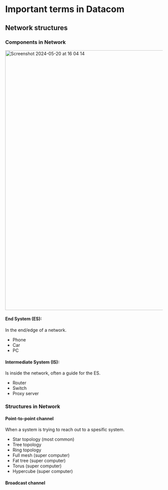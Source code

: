 # Important terms in Datacom

## Network structures 
### Components in Network
<img width="828" alt="Screenshot 2024-05-20 at 16 04 14" src="https://github.com/lananht/IN2140/assets/169359150/e97056db-6a72-4292-9b2b-1c4239ad06b8">

#### End System (ES):
In the end/edge of a network. 
- Phone
- Car
- PC

#### Intermediate System (IS):
Is inside the network, often a guide for the ES. 
- Router
- Switch
- Proxy server

### Structures in Network 
#### Point-to-point channel 
When a system is trying to reach out to a spesific system. 
- Star topology (most common)
- Tree topology
- Ring topology
- Full mesh (super computer)
- Fat tree (super computer)
- Torus (super computer)
- Hypercube (super computer)

#### Broadcast channel 
